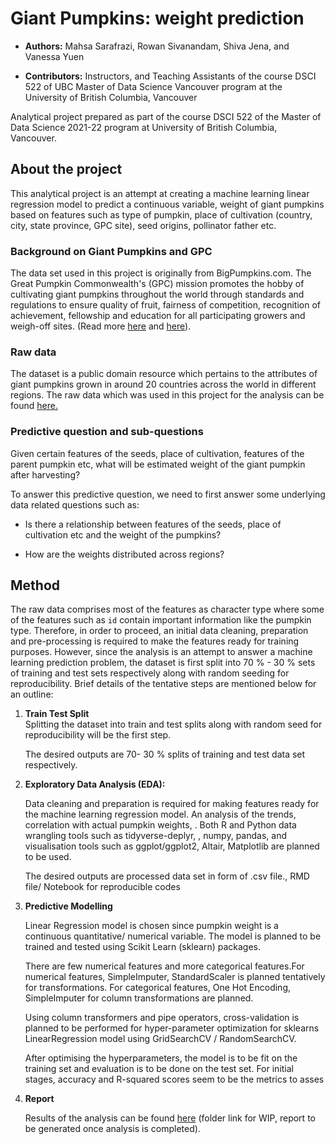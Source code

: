 # Giant Pumpkins: weight prediction

-   **Authors:** Mahsa Sarafrazi, Rowan Sivanandam, Shiva Jena, and Vanessa Yuen

-   **Contributors:** Instructors, and Teaching Assistants of the course DSCI 522 of UBC Master of Data Science Vancouver program at the University of British Columbia, Vancouver

Analytical project prepared as part of the course DSCI 522 of the Master of Data Science 2021-22 program at University of British Columbia, Vancouver.

## About the project

This analytical project is an attempt at creating a machine learning linear regression model to predict a continuous variable, weight of giant pumpkins based on features such as type of pumpkin, place of cultivation (country, city, state province, GPC site), seed origins, pollinator father etc.

### Background on Giant Pumpkins and GPC

The data set used in this project is originally from BigPumpkins.com. The Great Pumpkin Commonwealth's (GPC) mission promotes the hobby of cultivating giant pumpkins throughout the world through standards and regulations to ensure quality of fruit, fairness of competition, recognition of achievement, fellowship and education for all participating growers and weigh-off sites. (Read more [here](https://gpc1.org/ "GPC website") and [here](http://www.bigpumpkins.com/ "Data on giant pumpkins from bigpumkins.com")).

### Raw data

The dataset is a public domain resource which pertains to the attributes of giant pumpkins grown in around 20 countries across the world in different regions. The raw data which was used in this project for the analysis can be found [here.](https://raw.githubusercontent.com/rfordatascience/tidytuesday/master/data/2021/2021-10-19/pumpkins.csv "Raw data")

### Predictive question and sub-questions

Given certain features of the seeds, place of cultivation, features of the parent pumpkin etc, what will be estimated weight of the giant pumpkin after harvesting?

To answer this predictive question, we need to first answer some underlying data related questions such as:

-   Is there a relationship between features of the seeds, place of cultivation etc and the weight of the pumpkins?

-   How are the weights distributed across regions?

## Method

The raw data comprises most of the features as character type where some of the features such as `id` contain important information like the pumpkin type. Therefore, in order to proceed, an initial data cleaning, preparation and pre-processing is required to make the features ready for training purposes. However, since the analysis is an attempt to answer a machine learning prediction problem, the dataset is first split into 70 % - 30 % sets of training and test sets respectively along with random seeding for reproducibility. Brief details of the tentative steps are mentioned below for an outline:

1.  **Train Test Split**  
    Splitting the dataset into train and test splits along with random seed for reproducibility will be the first step.

    The desired outputs are 70- 30 % splits of training and test data set respectively.

2.  **Exploratory Data Analysis (EDA):**

    Data cleaning and preparation is required for making features ready for the machine learning regression model. An analysis of the trends, correlation with actual pumpkin weights, . Both R and Python data wrangling tools such as tidyverse-deplyr, , numpy, pandas, and visualisation tools such as ggplot/ggplot2, Altair, Matplotlib are planned to be used.

    The desired outputs are processed data set in form of .csv file., RMD file/ Notebook for reproducible codes

3.  **Predictive Modelling**

    Linear Regression model is chosen since pumpkin weight is a continuous quantitative/ numerical variable. The model is planned to be trained and tested using Scikit Learn (sklearn) packages.

    There are few numerical features and more categorical features.For numerical features, SimpleImputer, StandardScaler is planned tentatively for transformations. For categorical features, One Hot Encoding, SimpleImputer for column transformations are planned.

    Using column transformers and pipe operators, cross-validation is planned to be performed for hyper-parameter optimization for sklearns LinearRegression model using GridSearchCV / RandomSearchCV.

    After optimising the hyperparameters, the model is to be fit on the training set and evaluation is to be done on the test set. For initial stages, accuracy and R-squared scores seem to be the metrics to asses

4.  **Report**

    Results of the analysis can be found [here](https://github.com/UBC-MDS/Giant_Pumpkins_Weight_Prediction/tree/a1eea45e1b158dd60859b46464fdf4cd987bc932/src) (folder link for WIP, report to be generated once analysis is completed).
